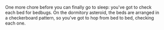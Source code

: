 One more chore before you can finally go to sleep: you've got to check each bed for bedbugs. On the dormitory asteroid, the beds are arranged in a checkerboard pattern, so you've got to hop from bed to bed, checking each one.